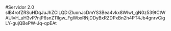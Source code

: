 #Servidor 2.0 
slB4rofZRSuHDqJuJhZCILQDrZluonJcDmYS3Bea4vkx8Wlwt_gN0z539tCtWAUlvH_uH3vP7njP6snZ11lgw_FgWbxRNjDDyBxRZDPxBn2h4PT4Jb4gnrvCigLY-gujQBePW-Jq-qpEAt